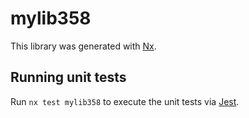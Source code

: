 # mylib358

This library was generated with [Nx](https://nx.dev).

## Running unit tests

Run `nx test mylib358` to execute the unit tests via [Jest](https://jestjs.io).
